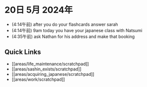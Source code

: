 # 20日 5月 2024年
- (4:14午前) after you do your flashcards answer sarah
- (4:14午前) 9am today you have your japanese class with Natsumi
- (4:35午前) ask Nathan for his address and make that booking

 



## Quick Links
- [[areas/life_maintenance/scratchpad]]
- [[areas/sashin_exists/scratchpad]]
- [[areas/acquiring_japanese/scratchpad]]
- [[areas/work/scratchpad]]
